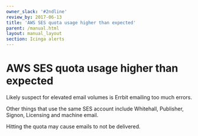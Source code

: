 ```yaml
---
owner_slack: '#2ndline'
review_by: 2017-06-13
title: 'AWS SES quota usage higher than expected'
parent: /manual.html
layout: manual_layout
section: Icinga alerts
---
```


# AWS SES quota usage higher than expected

Likely suspect for elevated email volumes is Errbit emailing too much errors.

Other things that use the same SES account include Whitehall, Publisher, Signon, Licensing and machine email.

Hitting the quota may cause emails to not be delivered.
